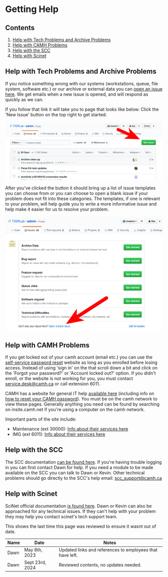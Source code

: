 # Getting Help

## Contents

 1. [Help with Tech Problems and Archive Problems](#help-with-tech-problems-and-archive-problems)
 2. [Help with CAMH Problems](#help-with-camh-problems)
 3. [Help with the SCC](#help-with-the-scc)
 4. [Help with Scinet](#help-with-scinet)

## Help with Tech Problems and Archive Problems

If you notice something wrong with our systems (workstations, queue, file system, software etc.) or our archive or external data you can [open an issue here](http://github.com/TIGRLab/admin/issues).  We get emails when a new issue is opened, and will respond as quickly as we can.

If you follow that link it will take you to page that looks like below. Click the 'New Issue' button on the top right to get started.

![](../_images/how_to_make_issue.png)

After you've clicked the button it should bring up a list of issue templates you can choose from or you can choose to open a blank issue if your problem does not fit into these categories. The templates, if one is relevant to your problem, will help guide you to write a more informative issue and help make it easier for us to resolve your problem.

![](../_images/blank_issue.png)

## Help with CAMH Problems

If you get locked out of your camh account (email etc.) you can use the [self-service password reset](https://adselfserve.camh.ca/) website as long as you enrolled before losing access. Instead of using 'sign in' on the that scroll down a bit and click on the 'Forgot your password?' or 'Account locked out?' option. If you didn't enroll, or the website is not working for you, you must contact service.desk@camh.ca or call extension 6011. 

CAMH has a website for general IT help [available here](http://scotty.camh.ca/) (including info on [how to reset your CAMH password](http://scotty.camh.ca/how-to/reset-your-password)). You must be on the camh network to view these pages. Generally anything you need can be found by searching on insite.camh.net if you're using a computer on the camh network.

Important parts of the site include:

- Maintenance (ext 30000): [Info about their services here](http://insite.camh.net/Services_for_Staff/Maintenance/Maintenance7448.html)
- IMG (ext 6011): [Info about their services here](http://insite.camh.net/Services_for_Staff/Service_Desk/Requesting_IMG_Services/requesting_img_services11017.html)

## Help with the SCC

The SCC documentation [can be found here](https://kcniconfluence.camh.ca/pages/viewpage.action?pageId=29294847). If you're having trouble logging in you can first contact Dawn for help. If you need a module to be made available on the SCC you can talk to Dawn or Kevin. Other technical problems should go directly to the SCC's help email: scc_support@camh.ca

## Help with Scinet

SciNet official documentation [is found here](https://docs.scinet.utoronto.ca/index.php/Main_Page). Dawn or Kevin can also be approached for any technical issues. If they can't help with your problem they may help you contact scinet's tech support team.

<!-- sign-off-sheet:start -->
<!-- sign-off-cadence:1 year -->
This shows the last time this page was reviewed to ensure it wasnt out of date.

| Name | Date | Notes |
|------|------|-------|
| Dawn | May 8th, 2023 | Updated links and references to employees that have left. |
| Dawn | Sept 23rd, 2024| Reviewed contents, no updates needed. |
<!-- sign-off-sheet:end -->
